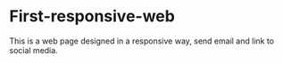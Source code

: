 # First-responsive-web
This is a web page designed in a responsive way, send email and link to social media.
